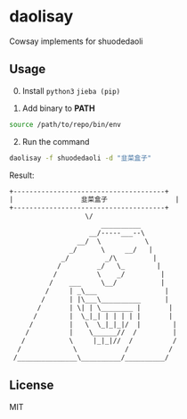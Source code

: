 # daolisay

Cowsay implements for shuodedaoli

## Usage

0. Install `python3` `jieba (pip)`

1. Add binary to **PATH**

```bash
source /path/to/repo/bin/env
```

2. Run the command

```bash
daolisay -f shuodedaoli -d "韭菜盒子"
```

Result:

```txt
+--------------------------------------+
|                 韭菜盒子                 |
+--------------------------------------+
                   \/                   
                       __________
                    __/-----___--\
                 __/  \           \
               _/      \     __/   |
             _/         _/\         |
            /         _/   \_        |
           /          \    _/         |
          /    ___     \__/           |
         /     | _\___                 |
        /      | |\___\__________      |
       /       | \| | \________ |       |
      /        |  \_|_| | | | | |       |
     /         |   \  \_|_|_|/  |        |
    /          |    \______//  /         |
   /           \     |_|_|//  /          /
  /             \            /          /
 /_______________\__________/__________/
```

## License

MIT
